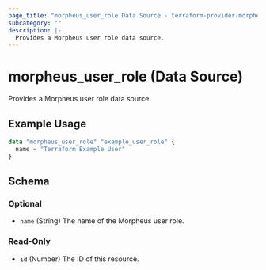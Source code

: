 ```yaml
---
page_title: "morpheus_user_role Data Source - terraform-provider-morpheus"
subcategory: ""
description: |-
  Provides a Morpheus user role data source.
---
```


# morpheus_user_role (Data Source)

Provides a Morpheus user role data source.

## Example Usage

```terraform
data "morpheus_user_role" "example_user_role" {
  name = "Terraform Example User"
}
```

<!-- schema generated by tfplugindocs -->
## Schema

### Optional

- `name` (String) The name of the Morpheus user role.

### Read-Only

- `id` (Number) The ID of this resource.